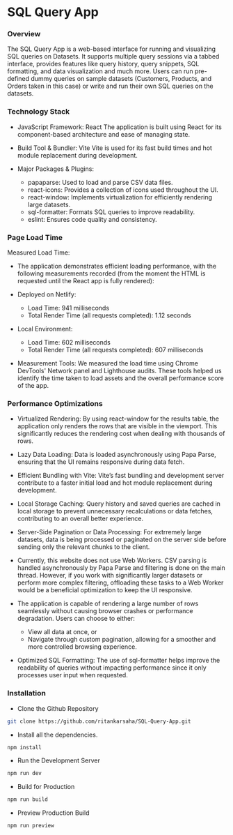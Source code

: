 # SQL Query App

### Overview

The SQL Query App is a web-based interface for running and visualizing SQL queries on Datasets. It supports multiple query sessions via a tabbed interface, provides features like query history, query snippets, SQL formatting, and data visualization and much more. Users can run pre-defined dummy queries on sample datasets (Customers, Products, and Orders taken in this case) or write and run their own SQL queries on the datasets.

### Technology Stack

- JavaScript Framework: React
The application is built using React for its component-based architecture and ease of managing state.

- Build Tool & Bundler: Vite
Vite is used for its fast build times and hot module replacement during development.

- Major Packages & Plugins:

   - papaparse: Used to load and parse CSV data files.
   - react-icons: Provides a collection of icons used throughout the UI.
   - react-window: Implements virtualization for efficiently rendering large datasets.
   - sql-formatter: Formats SQL queries to improve readability.
   - eslint: Ensures code quality and consistency.


### Page Load Time

Measured Load Time:
- The application demonstrates efficient loading performance, with the following measurements recorded (from the moment the HTML is requested until the React app is fully rendered):

- Deployed on Netlify:

   - Load Time: 941 milliseconds
   - Total Render Time (all requests completed): 1.12 seconds

- Local Environment:

   - Load Time: 602 milliseconds
   - Total Render Time (all requests completed): 607 milliseconds

- Measurement Tools:
We measured the load time using Chrome DevTools' Network panel and Lighthouse audits. These tools helped us identify the time taken to load assets and the overall performance score of the app.

### Performance Optimizations
- Virtualized Rendering:
By using react-window for the results table, the application only renders the rows that are visible in the viewport. This significantly reduces the rendering cost when dealing with thousands of rows.

- Lazy Data Loading:
Data is loaded asynchronously using Papa Parse, ensuring that the UI remains responsive during data fetch.

- Efficient Bundling with Vite:
Vite’s fast bundling and development server contribute to a faster initial load and hot module replacement during development.

- Local Storage Caching:
Query history and saved queries are cached in local storage to prevent unnecessary recalculations or data fetches, contributing to an overall better experience.

- Server-Side Pagination or Data Processing:
For extrremely large datasets, data is being processed or paginated on the server side before sending only the relevant chunks to the client.

- Currently, this website does not use Web Workers. CSV parsing is handled asynchronously by Papa Parse and filtering is done on the main thread. However, if you work with significantly larger datasets or perform more complex filtering, offloading these tasks to a Web Worker would be a beneficial optimization to keep the UI responsive.

- The application is capable of rendering a large number of rows seamlessly without causing browser crashes or performance degradation. Users can choose to either:
     - View all data at once, or
     - Navigate through custom pagination, allowing for a smoother and more controlled browsing experience.

- Optimized SQL Formatting:
The use of sql-formatter helps improve the readability of queries without impacting performance since it only processes user input when requested.


### Installation

- Clone the Github Repository

```bash
git clone https://github.com/ritankarsaha/SQL-Query-App.git
```

- Install all the dependencies.

```bash
npm install
```

- Run the Development Server

```bash
npm run dev
```

- Build for Production

```bash
npm run build
```

- Preview Production Build

```bash
npm run preview
```

